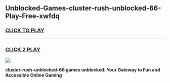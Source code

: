 
## Unblocked-Games-cluster-rush-unblocked-66-Play-Free-xwfdq
<h3>
<a href="https://premium76.site?title=cluster-rush-unblocked-66&ref=19M">CLICK TO PLAY</a></h3>
<hr>

<h3>
<a href="https://premium76.site?title=cluster-rush-unblocked-66&ref=19M">CLICK 2 PLAY</a>
  
</h3>

<a href="https://premium76.site?title=cluster-rush-unblocked-66&ref=19M"><img src="https://clearcache.store/games.png"></a>


**cluster-rush-unblocked-66 games unblocked: Your Gateway to Fun and Accessible Online Gaming**
